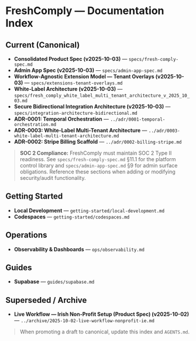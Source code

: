 # FreshComply — Documentation Index

## Current (Canonical)
- **Consolidated Product Spec (v2025-10-03)** — `specs/fresh-comply-spec.md`
- **Admin App Spec (v2025-10-03)** — `specs/admin-app-spec.md`
- **Workflow-Agnostic Extension Model — Tenant Overlays (v2025-10-03)** — `specs/extensions-tenant-overlays.md`
- **White-Label Architecture (v2025-10-03)** — `specs/fresh_comply_white_label_multi_tenant_architecture_v_2025_10_03.md`
- **Secure Bidirectional Integration Architecture (v2025-10-03)** — `specs/integration-architecture-bidirectional.md`
- **ADR-0001: Temporal Orchestration** — `../adr/0001-temporal-orchestration.md`
- **ADR-0003: White-Label Multi-Tenant Architecture** — `../adr/0003-white-label-multi-tenant-architecture.md`
- **ADR-0002: Stripe Billing Scaffold** — `../adr/0002-billing-stripe.md`

> **SOC 2 Compliance:** FreshComply must maintain SOC 2 Type II readiness. See `specs/fresh-comply-spec.md` §11.1 for the platform control library and `specs/admin-app-spec.md` §9 for admin surface obligations. Reference these sections when adding or modifying security/audit functionality.

## Getting Started
- **Local Development** — `getting-started/local-development.md`
- **Codespaces** — `getting-started/codespaces.md`

## Operations
- **Observability & Dashboards** — `ops/observability.md`

## Guides
- **Supabase** — `guides/supabase.md`

## Superseded / Archive
- **Live Workflow — Irish Non-Profit Setup (Product Spec) (v2025-10-02)** — `../archive/2025-10-02-live-workflow-nonprofit-ie.md`

> When promoting a draft to canonical, update this index and `AGENTS.md`.
